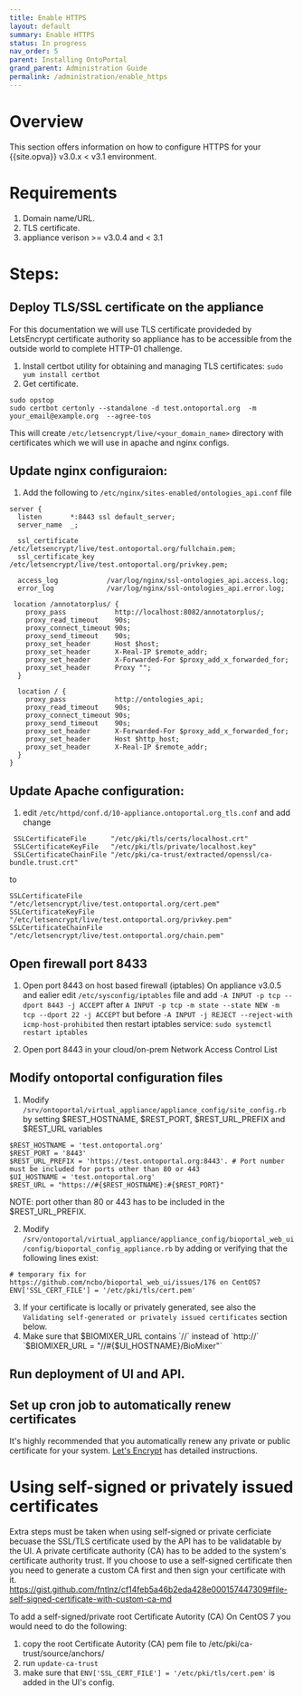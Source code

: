 ```yaml
---
title: Enable HTTPS
layout: default
summary: Enable HTTPS
status: In progress
nav_order: 5
parent: Installing OntoPortal
grand_parent: Administration Guide
permalink: /administration/enable_https
---
```


# Overview

This section offers information on how to configure HTTPS for your {{site.opva}} v3.0.x < v3.1 environment.

# Requirements
1. Domain name/URL. 
1. TLS certificate.
1. appliance verison >= v3.0.4 and < 3.1

# Steps:
## Deploy TLS/SSL certificate on the appliance
For this documentation we will use TLS certificate provideded by LetsEncrypt certificate authority so appliance has to be accessible from the outside world to complete HTTP-01 challenge.

1. Install certbot utility for obtaining and managing TLS certificates:
`sudo yum install certbot`
1. Get certificate. 

```
sudo opstop
sudo certbot certonly --standalone -d test.ontoportal.org  -m your_email@example.org  --agree-tos
```

This will create `/etc/letsencrypt/live/<your_domain_name>` directory with certificates which we will use in apache and nginx configs.

## Update nginx configuraion:
1. Add the following to `/etc/nginx/sites-enabled/ontologies_api.conf` file

```
server {
  listen       *:8443 ssl default_server;
  server_name  _;

  ssl_certificate           /etc/letsencrypt/live/test.ontoportal.org/fullchain.pem;
  ssl_certificate_key       /etc/letsencrypt/live/test.ontoportal.org/privkey.pem;

  access_log            /var/log/nginx/ssl-ontologies_api.access.log;
  error_log             /var/log/nginx/ssl-ontologies_api.error.log;

 location /annotatorplus/ {
    proxy_pass            http://localhost:8082/annotatorplus/;
    proxy_read_timeout    90s;
    proxy_connect_timeout 90s;
    proxy_send_timeout    90s;
    proxy_set_header      Host $host;
    proxy_set_header      X-Real-IP $remote_addr;
    proxy_set_header      X-Forwarded-For $proxy_add_x_forwarded_for;
    proxy_set_header      Proxy "";
  }

  location / {
    proxy_pass            http://ontologies_api;
    proxy_read_timeout    90s;
    proxy_connect_timeout 90s;
    proxy_send_timeout    90s;
    proxy_set_header      X-Forwarded-For $proxy_add_x_forwarded_for;
    proxy_set_header      Host $http_host;
    proxy_set_header      X-Real-IP $remote_addr;
  }
}
```

## Update Apache configuration:
1. edit `/etc/httpd/conf.d/10-appliance.ontoportal.org_tls.conf` and add change

```
 SSLCertificateFile      "/etc/pki/tls/certs/localhost.crt"
 SSLCertificateKeyFile   "/etc/pki/tls/private/localhost.key"
 SSLCertificateChainFile "/etc/pki/ca-trust/extracted/openssl/ca-bundle.trust.crt"
 ```
 to
 ```
 SSLCertificateFile      "/etc/letsencrypt/live/test.ontoportal.org/cert.pem"
 SSLCertificateKeyFile   "/etc/letsencrypt/live/test.ontoportal.org/privkey.pem"
 SSLCertificateChainFile "/etc/letsencrypt/live/test.ontoportal.org/chain.pem"
 ```

## Open firewall port 8433 
1. Open port 8443 on host based firewall (iptables) 
On appliance v3.0.5 and ealier edit `/etc/sysconfig/iptables` file and add `-A INPUT -p tcp --dport 8443 -j ACCEPT` after `A INPUT -p tcp -m state --state NEW -m tcp --dport 22 -j ACCEPT` but before `-A INPUT -j REJECT --reject-with icmp-host-prohibited` 
then restart iptables service: 
`sudo systemctl restart iptables`

2. Open port 8443 in your cloud/on-prem Network Access Control List

## Modify ontoportal configuration files
1. Modify `/srv/ontoportal/virtual_appliance/appliance_config/site_config.rb` by setting $REST_HOSTNAME, $REST_PORT, $REST_URL_PREFIX and $REST_URL variables
```
$REST_HOSTNAME = 'test.ontoportal.org'
$REST_PORT = '8443'
$REST_URL_PREFIX = 'https://test.ontoportal.org:8443'. # Port number must be included for ports other than 80 or 443
$UI_HOSTNAME = 'test.ontoportal.org'
$REST_URL = "https://#{$REST_HOSTNAME}:#{$REST_PORT}"
```
NOTE:  port other than 80 or 443 has to be included in the $REST_URL_PREFIX.

2. Modify `/srv/ontoportal/virtual_appliance/appliance_config/bioportal_web_ui/config/bioportal_config_appliance.rb` by adding or verifying that the following lines exist:
```
# temporary fix for https://github.com/ncbo/bioportal_web_ui/issues/176 on CentOS7
ENV['SSL_CERT_FILE'] = '/etc/pki/tls/cert.pem'
```
3. If your certificate is locally or privately generated, see also the `Validating self-generated or privately issued certificates` section below.
4. Make sure that $BIOMIXER_URL contains `//` instead of `http://`
`$BIOMIXER_URL = "//#{$UI_HOSTNAME}/BioMixer"`

## Run deployment of UI and API.
## Set up cron job to automatically renew certificates

It's highly recommended that you automatically renew any private or public certificate for your system. [Let's Encrypt](letsencrypt.org) has detailed instructions.

# Using self-signed or privately issued certificates
Extra steps must be taken when using self-signed or private cerficiate becuase the SSL/TLS certificate used by the API has to be validatable by the UI.  A private certificate authority (CA) has to be added to the system's certificate authority trust.  If you choose to use a self-signed certificate then you need to generate a custom CA first and then sign your certificate with it.   
https://gist.github.com/fntlnz/cf14feb5a46b2eda428e000157447309#file-self-signed-certificate-with-custom-ca-md

To add a self-signed/private root Certificate Autority (CA) On CentOS 7 you would need to do the following:
1. copy the root Certificate Autority (CA) pem file to /etc/pki/ca-trust/source/anchors/
2. run `update-ca-trust`
3. make sure that `ENV['SSL_CERT_FILE'] = '/etc/pki/tls/cert.pem'` is added in the UI's config.   




